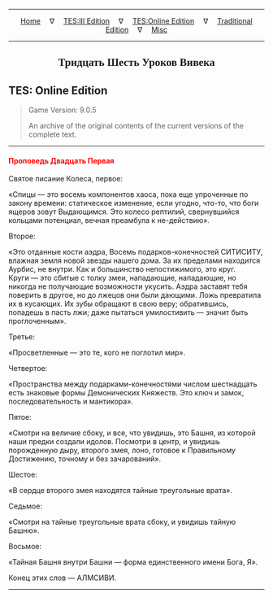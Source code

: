 
---

<!-- Jekyll Page Links -->

<center>
<a href="../../../../index.html">Home</a>
&emsp;&nabla;&emsp;
<a href="../../../index-tes3.html">TES:III Edition</a>
&emsp;&nabla;&emsp;
<a href="../../../index-teso.html">TES:Online Edition</a>
&emsp;&nabla;&emsp;
<a href="../../../index-traditional.html">Traditional Edition</a>
&emsp;&nabla;&emsp;
<a href="../../../index-misc.html">Misc</a>
</center>

<!-- Markdown Body Below: -->

---

<center>
<h2><span style="font-family:Georgia">Тридцать Шесть Уроков Вивека</span></h2>
</center>

## TES: Online Edition

> Game Version: 9.0.5
>
> An archive of the original contents of the current versions of the complete text.

---

#### <span style="color:red">Проповедь Двадцать Первая</span>

Святое писание Колеса, первое:

«Спицы — это восемь компонентов хаоса, пока еще упроченные по закону времени: статическое изменение, если угодно, что-то, что боги ящеров зовут Выдающимся. Это колесо рептилий, свернувшийся кольцами потенциал, вечная преамбула к не-действию».

Второе:

«Это отданные кости аэдра, Восемь подарков-конечностей СИТИСИТУ, влажная земля новой звезды нашего дома. За их пределами находится Аурбис, не внутри. Как и большинство непостижимого, это круг. Круги — это сбитые с толку змеи, нападающие, нападающие, но никогда не получающие возможности укусить. Аэдра заставят тебя поверить в другое, но до лжецов они были дающими. Ложь превратила их в кусающих. Их зубы обращают в свою веру; обратившись, попадешь в пасть лжи; даже пытаться умилостивить — значит быть проглоченным».

Третье:

«Просветленные — это те, кого не поглотил мир».

Четвертое:

«Пространства между подарками-конечностями числом шестнадцать есть знаковые формы Демонических Княжеств. Это ключ и замок, последовательность и мантикора».

Пятое:

«Смотри на величие сбоку, и все, что увидишь, это Башня, из которой наши предки создали идолов. Посмотри в центр, и увидишь порожденную дыру, второго змея, лоно, готовое к Правильному Достижению, точному и без зачарований».

Шестое:

«В сердце второго змея находятся тайные треугольные врата».

Седьмое:

«Смотри на тайные треугольные врата сбоку, и увидишь тайную Башню».

Восьмое:

«Тайная Башня внутри Башни — форма единственного имени Бога, Я».

Конец этих слов — АЛМСИВИ.

---
